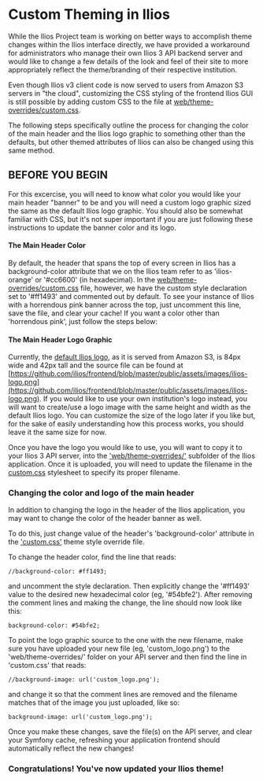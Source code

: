 # Custom Theming in Ilios

While the Ilios Project team is working on better ways to accomplish theme changes within the Ilios interface directly, we have provided a workaround for administrators who manage their own Ilios 3 API backend server and would like to change a few details of the look and feel of their site to more appropriately reflect the theme/branding of their respective institution.

Even though Ilios v3 client code is now served to users from Amazon S3 servers in "the cloud", customizing the CSS styling of the frontend Ilios GUI is still possible by adding custom CSS to the file at [web/theme-overrides/custom.css](https://github.com/ilios/ilios/tree/master/web/theme-overrides/custom.css).

The following steps specifically outline the process for changing the color of the main header and the Ilios logo graphic to something other than the defaults, but other themed attributes of Ilios can also be changed using this same method.

## BEFORE YOU BEGIN

For this excercise, you will need to know what color you would like your main header "banner" to be and you will need a custom logo graphic sized the same as the default Ilios logo graphic.  You should also be somewhat familiar with CSS, but it's not super important if you are just following these instructions to update the banner color and its logo.

#### The Main Header Color

By default, the header that spans the top of every screen in Ilios has a background-color attribute that we on the Ilios team refer to as 'ilios-orange' or '#cc6600' (in hexadecimal). In the [web/theme-overrides/custom.css](https://github.com/ilios/ilios/tree/master/web/theme-overrides/custom.css) file, however, we have the custom style declaration set to '#ff1493' and commented out by default.  To see your instance of Ilios with a horrendous pink banner across the top, just uncomment this line, save the file, and clear your cache!  If you want a color other than 'horrendous pink', just follow the steps below:

#### The Main Header Logo Graphic

Currently, the [default Ilios logo](https://github.com/ilios/frontend/blob/master/public/assets/images/ilios-logo.png), as it is served from Amazon S3, is 84px wide and 42px tall and the source file can be found at [https://github.com/ilios/frontend/blob/master/public/assets/images/ilios-logo.png](https://github.com/ilios/frontend/blob/master/public/assets/images/ilios-logo.png).  If you would like to use your own institution's logo instead, you will want to create/use a logo image with the same height and width as the default Ilios logo.  You can customize the size of the logo later if you like but, for the sake of easily understanding how this process works, you should leave it the same size for now.

Once you have the logo you would like to use, you will want to copy it to your Ilios 3 API server, into the ['web/theme-overrides/'](https://github.com/ilios/ilios/tree/master/web/theme-overrides/) subfolder of the Ilios application.  Once it is uploaded, you will need to update the filename in the [custom.css](https://github.com/ilios/ilios/tree/master/web/theme-overrides/custom.css) stylesheet to specify its proper filename.

### Changing the color and logo of the main header

In addition to changing the logo in the header of the Ilios application, you may want to change the color of the header banner as well.

To do this, just change value of the header's 'background-color' attribute in the ['custom.css'](https://github.com/ilios/ilios/tree/master/web/theme-overrides/custom.css) theme style override file.

To change the header color, find the line that reads:

```//background-color: #ff1493;```

and uncomment the style declaration.  Then explicitly change the '#ff1493' value to the desired new hexadecimal color (eg, '#54bfe2'). After removing the comment lines and making the change, the line should now look like this:

```background-color: #54bfe2;```

To point the logo graphic source to the one with the new filename, make sure you have uploaded your new file (eg, 'custom_logo.png') to the 'web/theme-overrides/' folder on your API server and then find the line in 'custom.css' that reads:

```//background-image: url('custom_logo.png');```

and change it so that the comment lines are removed and the filename matches that of the image you just uploaded, like so:

```background-image: url('custom_logo.png');```

Once you make these changes, save the file(s) on the API server, and clear your Symfony cache, refreshing your application frontend should automatically reflect the new changes!

### Congratulations! You've now updated your Ilios theme!
